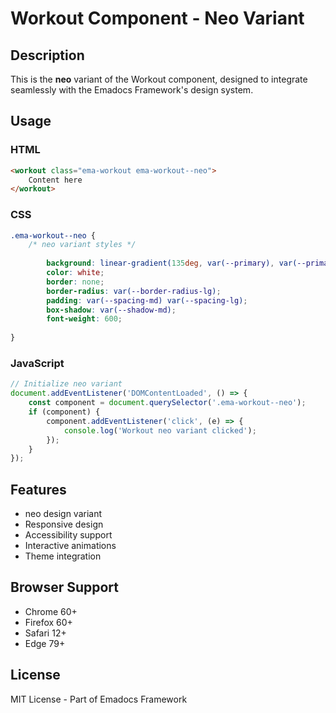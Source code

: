 # Workout Component - Neo Variant

## Description
This is the **neo** variant of the Workout component, designed to integrate seamlessly with the Emadocs Framework's design system.

## Usage

### HTML
```html
<workout class="ema-workout ema-workout--neo">
    Content here
</workout>
```

### CSS
```css
.ema-workout--neo {
    /* neo variant styles */
    
        background: linear-gradient(135deg, var(--primary), var(--primary-dark));
        color: white;
        border: none;
        border-radius: var(--border-radius-lg);
        padding: var(--spacing-md) var(--spacing-lg);
        box-shadow: var(--shadow-md);
        font-weight: 600;
    
}
```

### JavaScript
```javascript
// Initialize neo variant
document.addEventListener('DOMContentLoaded', () => {
    const component = document.querySelector('.ema-workout--neo');
    if (component) {
        component.addEventListener('click', (e) => {
            console.log('Workout neo variant clicked');
        });
    }
});
```

## Features
- neo design variant
- Responsive design
- Accessibility support
- Interactive animations
- Theme integration

## Browser Support
- Chrome 60+
- Firefox 60+
- Safari 12+
- Edge 79+

## License
MIT License - Part of Emadocs Framework
